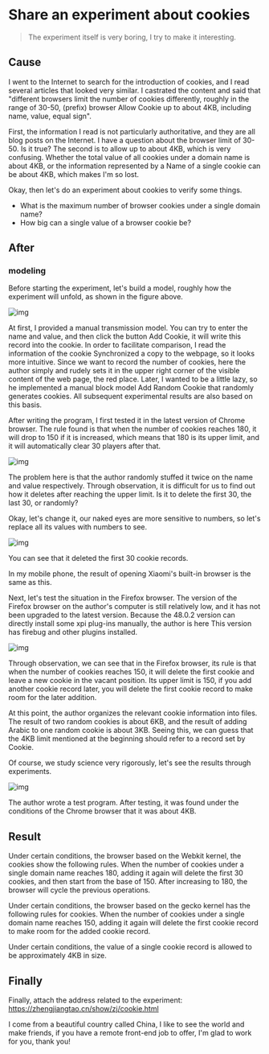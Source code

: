 # Share an experiment about cookies

> The experiment itself is very boring, I try to make it interesting.

## Cause

I went to the Internet to search for the introduction of cookies, and I read several articles that looked very similar. I castrated the content and said that "different browsers limit the number of cookies differently, roughly in the range of 30-50, (prefix) browser Allow Cookie up to about 4KB, including name, value, equal sign".

First, the information I read is not particularly authoritative, and they are all blog posts on the Internet. I have a question about the browser limit of 30-50. Is it true? The second is to allow up to about 4KB, which is very confusing. Whether the total value of all cookies under a domain name is about 4KB, or the information represented by a Name of a single cookie can be about 4KB, which makes I'm so lost.

Okay, then let's do an experiment about cookies to verify some things.

* What is the maximum number of browser cookies under a single domain name?
* How big can a single value of a browser cookie be?

## After

### modeling

Before starting the experiment, let's build a model, roughly how the experiment will unfold, as shown in the figure above.

![img](https://img2020.cnblogs.com/blog/2055171/202008/2055171-20200824104815743-1679313125.png)

At first, I provided a manual transmission model. You can try to enter the name and value, and then click the button Add Cookie, it will write this record into the cookie. In order to facilitate comparison, I read the information of the cookie Synchronized a copy to the webpage, so it looks more intuitive. Since we want to record the number of cookies, here the author simply and rudely sets it in the upper right corner of the visible content of the web page, the red place. Later, I wanted to be a little lazy, so he implemented a manual block model Add Random Cookie that randomly generates cookies. All subsequent experimental results are also based on this basis.

After writing the program, I first tested it in the latest version of Chrome browser. The rule found is that when the number of cookies reaches 180, it will drop to 150 if it is increased, which means that 180 is its upper limit, and it will automatically clear 30 players after that.

![img](https://img2020.cnblogs.com/blog/2055171/202008/2055171-20200824104835142-1734962356.gif)

The problem here is that the author randomly stuffed it twice on the name and value respectively. Through observation, it is difficult for us to find out how it deletes after reaching the upper limit. Is it to delete the first 30, the last 30, or randomly?

Okay, let's change it, our naked eyes are more sensitive to numbers, so let's replace all its values with numbers to see.

![img](https://img2020.cnblogs.com/blog/2055171/202008/2055171-20200824104902917-878200537.png)

You can see that it deleted the first 30 cookie records.

In my mobile phone, the result of opening Xiaomi's built-in browser is the same as this.

Next, let's test the situation in the Firefox browser. The version of the Firefox browser on the author's computer is still relatively low, and it has not been upgraded to the latest version. Because the 48.0.2 version can directly install some xpi plug-ins manually, the author is here This version has firebug and other plugins installed.

![img](https://img2020.cnblogs.com/blog/2055171/202008/2055171-20200824104918307-1398044160.gif)

Through observation, we can see that in the Firefox browser, its rule is that when the number of cookies reaches 150, it will delete the first cookie and leave a new cookie in the vacant position. Its upper limit is 150, if you add another cookie record later, you will delete the first cookie record to make room for the later addition.

At this point, the author organizes the relevant cookie information into files. The result of two random cookies is about 6KB, and the result of adding Arabic to one random cookie is about 3KB. Seeing this, we can guess that the 4KB limit mentioned at the beginning should refer to a record set by Cookie.

Of course, we study science very rigorously, let's see the results through experiments.

![img](https://img2020.cnblogs.com/blog/2055171/202008/2055171-20200824104944634-1135320613.png)

The author wrote a test program. After testing, it was found under the conditions of the Chrome browser that it was about 4KB.

## Result

Under certain conditions, the browser based on the Webkit kernel, the cookies show the following rules. When the number of cookies under a single domain name reaches 180, adding it again will delete the first 30 cookies, and then start from the base of 150. After increasing to 180, the browser will cycle the previous operations.

Under certain conditions, the browser based on the gecko kernel has the following rules for cookies. When the number of cookies under a single domain name reaches 150, adding it again will delete the first cookie record to make room for the added cookie record.

Under certain conditions, the value of a single cookie record is allowed to be approximately 4KB in size.

## Finally

Finally, attach the address related to the experiment: https://zhengjiangtao.cn/show/zj/cookie.html

I come from a beautiful country called China, I like to see the world and make friends, if you have a remote front-end job to offer, I'm glad to work for you, thank you!
